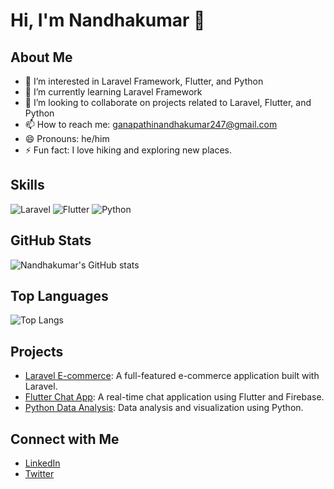 # Hi, I'm Nandhakumar 👋

## About Me
- 👀 I’m interested in Laravel Framework, Flutter, and Python
- 🌱 I’m currently learning Laravel Framework
- 💞️ I’m looking to collaborate on projects related to Laravel, Flutter, and Python
- 📫 How to reach me: ganapathinandhakumar247@gmail.com
- 😄 Pronouns: he/him
- ⚡ Fun fact: I love hiking and exploring new places.

## Skills
![Laravel](https://img.shields.io/badge/Laravel-%23FF2D20.svg?style=for-the-badge&logo=laravel&logoColor=white)
![Flutter](https://img.shields.io/badge/Flutter-%2302569B.svg?style=for-the-badge&logo=Flutter&logoColor=white)
![Python](https://img.shields.io/badge/Python-%233776AB.svg?style=for-the-badge&logo=python&logoColor=white)

## GitHub Stats
![Nandhakumar's GitHub stats](https://github-readme-stats.vercel.app/api?username=Nandhakumar&show_icons=true&theme=radical)

## Top Languages
![Top Langs](https://github-readme-stats.vercel.app/api/top-langs/?username=Nandhakumar&layout=compact&theme=radical)

## Projects
- [Laravel E-commerce](https://github.com/Nandhakumar/Laravel-Ecommerce): A full-featured e-commerce application built with Laravel.
- [Flutter Chat App](https://github.com/Nandhakumar/Flutter-ChatApp): A real-time chat application using Flutter and Firebase.
- [Python Data Analysis](https://github.com/Nandhakumar/Python-DataAnalysis): Data analysis and visualization using Python.

## Connect with Me
- [LinkedIn](https://www.linkedin.com/in/yourprofile)
- [Twitter](https://twitter.com/yourprofile)
